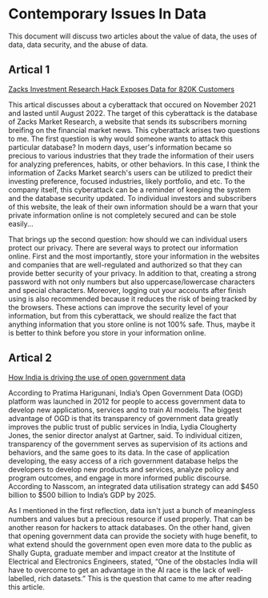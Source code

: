 # Contemporary Issues In Data
This document will discuss two articles about the value of data, the uses of data, data security, and the abuse of data.  

## Artical 1
[Zacks Investment Research Hack Exposes Data for 820K Customers](https://www.darkreading.com/application-security/zacks-investment-research-hack-exposes-820k-customers-data)

This artical discusses about a cyberattack that occured on November 2021 and lasted until August 2022. The target of this cyberattack is the database of Zacks Market Research, a website that sends its subscribers morning breifing on the financial market news. This cyberattack arises two questions to me. The first question is why would someone wants to attack this particular database? In modern days, user's information became so precious to various industries that they trade the information of their users for analyzing preferences, habits, or other behaviors. In this case, I think the information of Zacks Market search's users can be utilized to predict their investing preference, focused industries, likely portfolio, and etc. To the company itself, this cyberattack can be a reminder of keeping the system and the database security updated. To individual investors and subscribers of this website, the leak of their own information should be a warn that your private information online is not completely secured and can be stole easily...

That brings up the second question: how should we can individual users protect our privacy. There are several ways to protect our information online. First and the most importantly, store your information in the websites and companies that are well-regulated and authorized so that they can provide better security of your privacy. In addition to that, creating a strong password with not only numbers but also uppercase/lowercase characters and special characters. Moreover, logging out your accounts after finish using is also recommended because it reduces the risk of being tracked by the browsers. These actions can improve the security level of your information, but from this cyberattack, we should realize the fact that anything information that you store online is not 100% safe. Thus, maybe it is better to think before you store in your information online.    

## Artical 2
[How India is driving the use of open government data](https://www.computerweekly.com/news/252529236/How-India-is-driving-the-use-of-open-government-data)

According to Pratima Harigunani, India’s Open Government Data (OGD) platform was launched in 2012 for people to access government data to develop new applications, services and to train AI models. The biggest advantage of OGD is that its transparency of government data greatly improves the public trust of public services in India, Lydia Clougherty Jones, the senior director analyst at Gartner, said. To individual citizen, transparency of the government serves as supervision of its actions and behaviors, and the same goes to its data. In the case of  application developing, the easy access of a rich government database helps the developers to develop new products and services, analyze policy and program outcomes, and engage in more informed public discourse. According to Nasscom, an integrated data utilisation strategy can add $450 billion to $500 billion to India’s GDP by 2025. 

As I mentioned in the first reflection, data isn't just a bunch of meaningless numbers and values but a precious resource if used properly. That can be another reason for hackers to attack databases. On the other hand, given that opening government data can provide the society with huge benefit, to what extend should the government open even more data to the public as Shally Gupta, graduate member and impact creator at the Institute of Electrical and Electronics Engineers, stated, “One of the obstacles India will have to overcome to get an advantage in the AI race is the lack of well-labelled, rich datasets.” This is the question that came to me after reading this article.